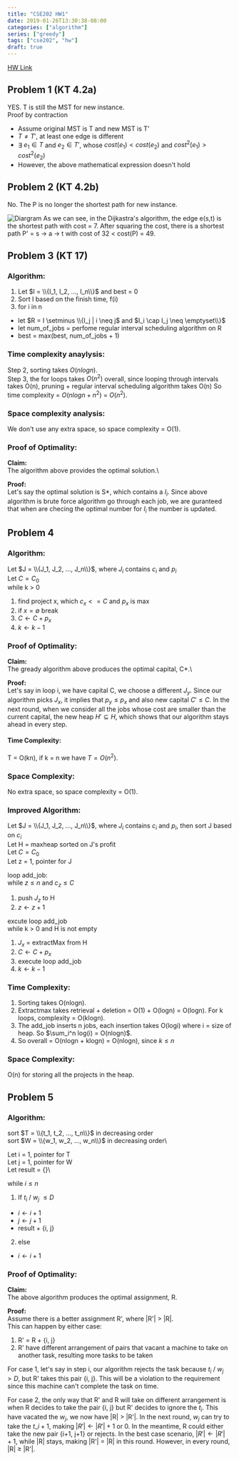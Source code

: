 ```yaml
---
title: "CSE202 HW1"
date: 2019-01-26T13:30:38-08:00
categories: ["algorithm"]
series: ["greedy"]
tags: ["cse202", "hw"]
draft: true
---
```

[HW Link](https://cseweb.ucsd.edu/classes/wi19/cse202-a/hw1.pdf)

## Problem 1 (KT 4.2a)
YES. T is still the MST for new instance.\
Proof by contraction

- Assume original MST is T and new MST is T'
- $T \neq T'$, at least one edge is different
- $\exists$ $e_1 \in T$ and $e_2 \in T'$, whose $cost(e_1) < cost(e_2)$ and $cost^2(e_1) > cost^2(e_2)$
- However, the above mathematical expression doesn't hold

## Problem 2 (KT 4.2b)
No. The P is no longer the shortest path for new instance.

![Diargram](/img/cse202/hw1.2.png)
As we can see, in the Dijkastra's algorithm, the edge e(s,t) is the shortest path with cost = 7. After squaring the cost, there is a shortest path P' = s -> a -> t with cost of 32 < cost(P) = 49.

## Problem 3 (KT 17)

### Algorithm:

1. Let $I = \\{I_1, I_2, ..., I_n\\}$ and best = 0
1. Sort I based on the finish time, f(i)
1. for i in n
  - let $R = I \setminus \\{I_j | i \neq j$ and $I_i \cap I_j \neq \emptyset\\}$
  - let num_of_jobs = perfome regular interval scheduling algorithm on R
  - best = max(best, num_of_jobs + 1)

### Time complexity anaylysis:

Step 2, sorting takes $O(nlogn)$.\
Step 3, the for loops takes $O(n^2)$ overall, since looping through intervals takes O(n), pruning + regular interval scheduling algorithm takes O(n)
So time complexity = $O(nlogn + n^2)$ = $O(n^2)$.

### Space complexity analysis:

We don't use any extra space, so space complexity = O(1).

### Proof of Optimality:
**Claim:**\
The algorithm above provides the optimal solution.\

**Proof:**\
Let's say the optimal solution is S\*, which contains a $I_i$. Since above algorithm is brute force algorithm go through each job, we are guranteed that when are checing the optimal number for $I_i$ the number is updated.

## Problem 4
### Algorithm:

Let $J = \\{J_1, J_2, ..., J_n\\}$, where $J_i$ contains $c_i$ and $p_i$\
Let $C = C_0$\
while k > 0

1. find project x, which $c_x <= C$ and $p_x$ is max
1. if $x = \emptyset$ break
1. $C \gets C + p_x$
1. $k \gets k - 1$

### Proof of Optimality:
**Claim:**\
The gready algorithm above produces the optimal capital, C\*.\

**Proof:**\
Let's say in loop i, we have capital C, we choose a different $J_y$. Since our algorithm picks $J_x$, it implies that $p_y \leq p_x$ and also new capital $C' \leq C$. In the next round, when we consider all the jobs whose cost are smaller than the current capital, the new heap $H' \subseteq H$, which shows that our algorithm stays ahead in every step.

#### Time Complexity:
T = O(kn), if k = n we have $T = O(n^2)$.

### Space Complexity:

No extra space, so space complexity = O(1).

### Improved Algorithm:

Let $J = \\{J_1, J_2, ..., J_n\\}$, where $J_i$ contains $c_i$ and $p_i$, then sort J based on $c_i$\
Let H = maxheap sorted on J's profit\
Let $C = C_0$\
Let z = 1, pointer for J

loop add_job:\
while $z \leq n$ and $c_z \leq C$

1. push $J_z$ to H
1. $z \gets z + 1$

excute loop add_job\
while k > 0 and H is not empty

1. $J_x$ = extractMax from H
1. $C \gets C + p_x$
1. execute loop add_job
1. $k \gets k - 1$

### Time Complexity:
1. Sorting takes O(nlogn).
1. Extractmax takes retrieval + deletion = O(1) + O(logn) = O(logn). For k loops, complexity = O(klogn).
1. The add_job inserts n jobs, each insertion takes O(logi) where i = size of heap. So $\sum_i^n log(i) = O(nlogn)$.
1. So overall = O(nlogn + klogn) = O(nlogn), since $k \leq n$

### Space Complexity:

O(n) for storing all the projects in the heap.

## Problem 5

### Algorithm:

sort $T = \\{t_1, t_2, ..., t_n\\}$ in decreasing order\
sort $W = \\{w_1, w_2, ..., w_n\\}$ in decreasing order\

Let i = 1, pointer for T\
Let j = 1, pointer for W\
Let result = {}\

while $i \leq n$

1. If $t_i$ / $w_j$ $\leq D$
  - $i \gets i + 1$
  - $j \gets j + 1$
  - result + {i, j}
2. else
  - $i \gets i + 1$

### Proof of Optimality:
**Claim:**\
The above algorithm produces the optimal assignment, R.

**Proof:**\
Assume there is a better assignment R', where |R'| > |R|.\
This can happen by either case:

1. R' = R + {i, j} 
1. R' have different arrangement of pairs that vacant a machine to take on another task, resulting more tasks to be taken

For case 1, let's say in step i, our algorithm rejects the task because $t_i$ / $w_j$ $\gt D$, but R' takes this pair {i, j}. This will be a violation to the requirement since this machine can't complete the task on time.

For case 2, the only way that R' and R will take on different arrangement is when R decides to take the pair {i, j} but R' decides to ignore the $t_i$. This have vacated the $w_j$, we now have |R| > |R'|. In the next round, $w_j$ can try to take the $t\_{i+1}$, making $|R'| \gets |R'| + 1$ or 0. In the meantime, R could either take the new pair {i+1, j+1} or rejects. In the best case scenario, $|R'| \gets |R'| + 1$, while |R| stays, making |R'| = |R| in this round. However, in every round, |R| $\geq$ |R'|.

